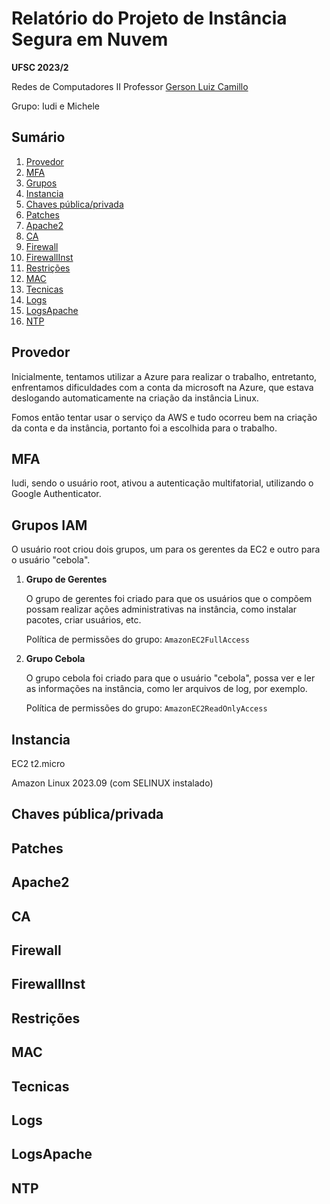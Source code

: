 # Relatório do Projeto de Instância Segura em Nuvem

**UFSC 2023/2**

Redes de Computadores II
Professor [Gerson Luiz Camillo](https://github.com/glcamillo)

Grupo: Iudi e Michele

## Sumário

1. [Provedor](#provedor)
2. [MFA](#mfa)
3. [Grupos](#grupos)
4. [Instancia](#instancia)
5. [Chaves pública/privada](#chaves-públicaprivada)
6. [Patches](#patches)
7. [Apache2](#apache2)
8. [CA](#ca)
9. [Firewall](#firewall)
10. [FirewallInst](#firewallinst)
11. [Restrições](#restrições)
12. [MAC](#mac)
13. [Tecnicas](#tecnicas)
14. [Logs](#logs)
15. [LogsApache](#logsapache)
16. [NTP](#ntp)

## Provedor

Inicialmente, tentamos utilizar a Azure para realizar o trabalho, entretanto, enfrentamos dificuldades com a conta da microsoft na Azure, que estava deslogando automaticamente na criação da instância Linux.

Fomos então tentar usar o serviço da AWS e tudo ocorreu bem na criação da conta e da instância, portanto foi a escolhida para o trabalho.

## MFA

Iudi, sendo o usuário root, ativou a autenticação multifatorial, utilizando o Google Authenticator.

## Grupos IAM

 O usuário root criou dois grupos, um para os gerentes da EC2 e outro para o usuário "cebola".

1. **Grupo de Gerentes**

    O grupo de gerentes foi criado para que os usuários que o compõem possam realizar ações administrativas na instância, como instalar pacotes, criar usuários, etc.

    Política de permissões do grupo: `AmazonEC2FullAccess`

2. **Grupo Cebola**

    O grupo cebola foi criado para que o usuário "cebola", possa ver e ler as informações na instância, como ler arquivos de log, por exemplo.

    Política de permissões do grupo: `AmazonEC2ReadOnlyAccess`

## Instancia

EC2 t2.micro

Amazon Linux 2023.09 (com SELINUX instalado)

## Chaves pública/privada

## Patches

## Apache2

## CA

## Firewall

## FirewallInst

## Restrições

## MAC

## Tecnicas

## Logs

## LogsApache

## NTP

